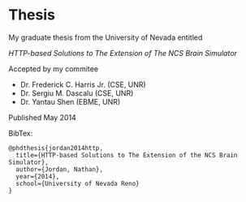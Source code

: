 Thesis
===============================================================================

My graduate thesis from the University of Nevada entitled

*HTTP-based Solutions to The Extension of The NCS Brain Simulator*

Accepted by my commitee

* Dr. Frederick C. Harris Jr. (CSE, UNR)
* Dr. Sergiu M. Dascalu (CSE, UNR)
* Dr. Yantau Shen (EBME, UNR)

Published May 2014

BibTex:

~~~~~~~~~~~~~~~~~~~~~~~~~~~~~~
@phdthesis{jordan2014http,
  title={HTTP-based Solutions to The Extension of the NCS Brain Simulator},
  author={Jordan, Nathan},
  year={2014},
  school={University of Nevada Reno}
}
~~~~~~~~~~~~~~~~~~~~~~~~~~~~~~
